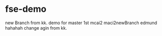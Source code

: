 # fse-demo
new Branch from kk.
demo for master 1st
mcai2
maci2newBranch
edmund
hahahah
change agin from kk.
